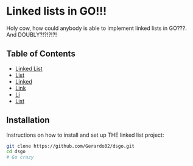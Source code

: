 ﻿# Linked lists in GO!!!

Holy cow, how could anybody is able to implement linked lists in GO???. And DOUBLY?!?!?!?!

## Table of Contents

- [Linked List](https://en.wikipedia.org/wiki/Linked_list)
- [List](https://en.wikipedia.org/wiki/Linked_list)
- [Linked](https://en.wikipedia.org/wiki/Linked_list)
- [Link](https://en.wikipedia.org/wiki/Linked_list)
- [Li](https://en.wikipedia.org/wiki/Linked_list)
- [List](https://en.wikipedia.org/wiki/Linked_list)

## Installation

Instructions on how to install and set up THE linked list project:

```bash
git clone https://github.com/Gerardo02/dsgo.git
cd dsgo
# Go crazy
